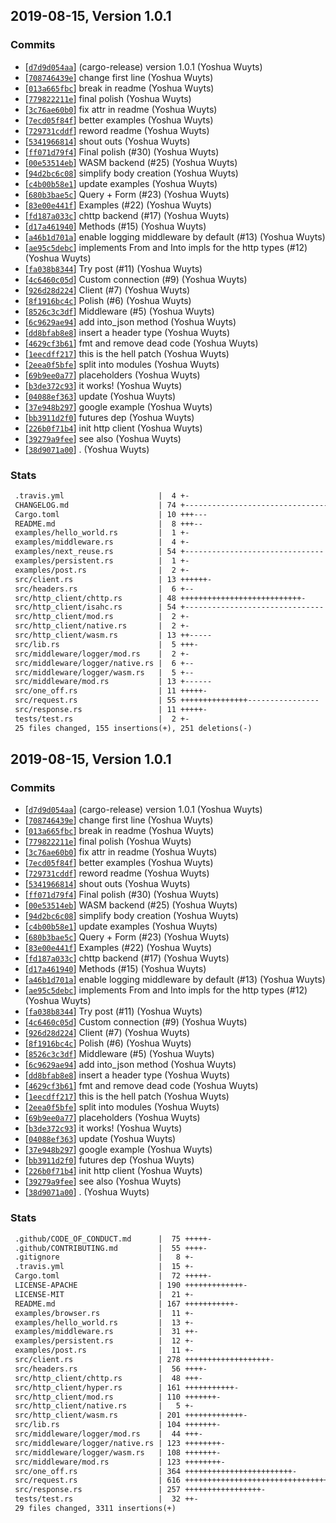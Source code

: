 ## 2019-08-15, Version 1.0.1
### Commits
- [[`d7d9d054aa`](https://github.com/rustasync/surf/commit/d7d9d054aad0a9bc46a7d177e133770c25451c6a)] (cargo-release) version 1.0.1 (Yoshua Wuyts)
- [[`708746439e`](https://github.com/rustasync/surf/commit/708746439e8ec21ec08f7819dbdbcb6849a6b465)] change first line (Yoshua Wuyts)
- [[`013a665fbc`](https://github.com/rustasync/surf/commit/013a665fbc65dd360efd71bc2d3318e2ef2e3fa1)] break in readme (Yoshua Wuyts)
- [[`779822211e`](https://github.com/rustasync/surf/commit/779822211e1f9157826fb2d96b7fbd819ecb40a3)] final polish (Yoshua Wuyts)
- [[`3c76ae60b0`](https://github.com/rustasync/surf/commit/3c76ae60b08e5370b47f6ecc7be205cdad5fedaf)] fix attr in readme (Yoshua Wuyts)
- [[`7ecd05f84f`](https://github.com/rustasync/surf/commit/7ecd05f84f95b1bc17bb855baa60c2bdfbefc1df)] better examples (Yoshua Wuyts)
- [[`729731cddf`](https://github.com/rustasync/surf/commit/729731cddf0648de069afb633a9c7b6078a61560)] reword readme (Yoshua Wuyts)
- [[`5341966814`](https://github.com/rustasync/surf/commit/534196681426ecfce5c2ab3f84e7403d763a1963)] shout outs (Yoshua Wuyts)
- [[`ff071d79f4`](https://github.com/rustasync/surf/commit/ff071d79f41b1aea1440cfe55c64e4948da868fc)] Final polish (#30) (Yoshua Wuyts)
- [[`00e53514eb`](https://github.com/rustasync/surf/commit/00e53514ebab0c778570537e0336ee35143d7ce6)] WASM backend (#25) (Yoshua Wuyts)
- [[`94d2bc6c08`](https://github.com/rustasync/surf/commit/94d2bc6c080b75da8f133574760ce4757daaf066)] simplify body creation (Yoshua Wuyts)
- [[`c4b00b58e1`](https://github.com/rustasync/surf/commit/c4b00b58e1ab7de1a68e6af9df70de756f2e3026)] update examples (Yoshua Wuyts)
- [[`680b3bae5c`](https://github.com/rustasync/surf/commit/680b3bae5c6c27c0a2ad8c31e07cf0dcc8a4e31d)] Query + Form (#23) (Yoshua Wuyts)
- [[`83e00e441f`](https://github.com/rustasync/surf/commit/83e00e441f1312fa830e611f431660c24e1a8aeb)] Examples (#22) (Yoshua Wuyts)
- [[`fd187a033c`](https://github.com/rustasync/surf/commit/fd187a033c19399ce9b0543f6147cea655a83479)] chttp backend (#17) (Yoshua Wuyts)
- [[`d17a461940`](https://github.com/rustasync/surf/commit/d17a4619407cd017a66479463fa75c33972994f8)] Methods (#15) (Yoshua Wuyts)
- [[`a46b1d701a`](https://github.com/rustasync/surf/commit/a46b1d701abb24427435bd7a4007270029575db1)] enable logging middleware by default (#13) (Yoshua Wuyts)
- [[`ae95c5debc`](https://github.com/rustasync/surf/commit/ae95c5debcda92ab7e1a9b7bd93b37aca42509c6)] implements From and Into impls for the http types (#12) (Yoshua Wuyts)
- [[`fa038b8344`](https://github.com/rustasync/surf/commit/fa038b83448cb5dd11ccdc3c77c8e02adc078452)] Try post (#11) (Yoshua Wuyts)
- [[`4c6460c05d`](https://github.com/rustasync/surf/commit/4c6460c05dfd5c86658362b1362390b1297c5111)] Custom connection (#9) (Yoshua Wuyts)
- [[`926d28d224`](https://github.com/rustasync/surf/commit/926d28d2241554482199a34a254840c94d065b7c)] Client (#7) (Yoshua Wuyts)
- [[`8f1916bc4c`](https://github.com/rustasync/surf/commit/8f1916bc4cd95a77738661fa28df637d2bf10f19)] Polish (#6) (Yoshua Wuyts)
- [[`8526c3c3df`](https://github.com/rustasync/surf/commit/8526c3c3dfb804edfa11139d2ec1b72bfbaefff8)] Middleware (#5) (Yoshua Wuyts)
- [[`6c9629ae94`](https://github.com/rustasync/surf/commit/6c9629ae94a3b5396e556bc8109eff27e41a8ec9)] add into_json method (Yoshua Wuyts)
- [[`dd8bfab8e8`](https://github.com/rustasync/surf/commit/dd8bfab8e85c95495b0b2c6a043faef4fd7f557f)] insert a header type (Yoshua Wuyts)
- [[`4629cf3b61`](https://github.com/rustasync/surf/commit/4629cf3b618c6e3ef64cf0dc2f8487a0255127f0)] fmt and remove dead code (Yoshua Wuyts)
- [[`1eecdff217`](https://github.com/rustasync/surf/commit/1eecdff217f05ed042b00051874b4590ae88da7c)] this is the hell patch (Yoshua Wuyts)
- [[`2eea0f5bfe`](https://github.com/rustasync/surf/commit/2eea0f5bfe5b61daeb5a20d7b6d1ed35ed5d235e)] split into modules (Yoshua Wuyts)
- [[`69b9ee0a77`](https://github.com/rustasync/surf/commit/69b9ee0a775e665da1b6ca3a7131169d7490d14a)] placeholders (Yoshua Wuyts)
- [[`b3de372c93`](https://github.com/rustasync/surf/commit/b3de372c93b3336e3c09b40515047a3ef8a3b3f6)] it works! (Yoshua Wuyts)
- [[`04088ef363`](https://github.com/rustasync/surf/commit/04088ef36315d59994c246cd46c6849d97260bd7)] update (Yoshua Wuyts)
- [[`37e948b297`](https://github.com/rustasync/surf/commit/37e948b297eb624e483ec69c32358a88dedb169f)] google example (Yoshua Wuyts)
- [[`bb3911d2f0`](https://github.com/rustasync/surf/commit/bb3911d2f06c9d3d899916e5490b63bd81844c50)] futures dep (Yoshua Wuyts)
- [[`226b0f71b4`](https://github.com/rustasync/surf/commit/226b0f71b4e7ed600f74ff69fe466f193ad8f60e)] init http client (Yoshua Wuyts)
- [[`39279a9fee`](https://github.com/rustasync/surf/commit/39279a9fee93d1647418e159cf127c97e219dd98)] see also (Yoshua Wuyts)
- [[`38d9071a00`](https://github.com/rustasync/surf/commit/38d9071a00b7d4004860f32b7ecf61f3916b2578)] . (Yoshua Wuyts)

### Stats
```diff
 .travis.yml                     |  4 +-
 CHANGELOG.md                    | 74 +------------------------------------------
 Cargo.toml                      | 10 +++---
 README.md                       |  8 +++--
 examples/hello_world.rs         |  1 +-
 examples/middleware.rs          |  4 +-
 examples/next_reuse.rs          | 54 +-------------------------------
 examples/persistent.rs          |  1 +-
 examples/post.rs                |  2 +-
 src/client.rs                   | 13 ++++++-
 src/headers.rs                  |  6 +--
 src/http_client/chttp.rs        | 48 +++++++++++++++++++++++++++-
 src/http_client/isahc.rs        | 54 +-------------------------------
 src/http_client/mod.rs          |  2 +-
 src/http_client/native.rs       |  2 +-
 src/http_client/wasm.rs         | 13 ++-----
 src/lib.rs                      |  5 +++-
 src/middleware/logger/mod.rs    |  2 +-
 src/middleware/logger/native.rs |  6 +--
 src/middleware/logger/wasm.rs   |  5 +--
 src/middleware/mod.rs           | 13 +------
 src/one_off.rs                  | 11 +++++-
 src/request.rs                  | 55 +++++++++++++++----------------
 src/response.rs                 | 11 +++++-
 tests/test.rs                   |  2 +-
 25 files changed, 155 insertions(+), 251 deletions(-)
```


## 2019-08-15, Version 1.0.1
### Commits
- [[`d7d9d054aa`](https://github.com/rustasync/surf/commit/d7d9d054aad0a9bc46a7d177e133770c25451c6a)] (cargo-release) version 1.0.1 (Yoshua Wuyts)
- [[`708746439e`](https://github.com/rustasync/surf/commit/708746439e8ec21ec08f7819dbdbcb6849a6b465)] change first line (Yoshua Wuyts)
- [[`013a665fbc`](https://github.com/rustasync/surf/commit/013a665fbc65dd360efd71bc2d3318e2ef2e3fa1)] break in readme (Yoshua Wuyts)
- [[`779822211e`](https://github.com/rustasync/surf/commit/779822211e1f9157826fb2d96b7fbd819ecb40a3)] final polish (Yoshua Wuyts)
- [[`3c76ae60b0`](https://github.com/rustasync/surf/commit/3c76ae60b08e5370b47f6ecc7be205cdad5fedaf)] fix attr in readme (Yoshua Wuyts)
- [[`7ecd05f84f`](https://github.com/rustasync/surf/commit/7ecd05f84f95b1bc17bb855baa60c2bdfbefc1df)] better examples (Yoshua Wuyts)
- [[`729731cddf`](https://github.com/rustasync/surf/commit/729731cddf0648de069afb633a9c7b6078a61560)] reword readme (Yoshua Wuyts)
- [[`5341966814`](https://github.com/rustasync/surf/commit/534196681426ecfce5c2ab3f84e7403d763a1963)] shout outs (Yoshua Wuyts)
- [[`ff071d79f4`](https://github.com/rustasync/surf/commit/ff071d79f41b1aea1440cfe55c64e4948da868fc)] Final polish (#30) (Yoshua Wuyts)
- [[`00e53514eb`](https://github.com/rustasync/surf/commit/00e53514ebab0c778570537e0336ee35143d7ce6)] WASM backend (#25) (Yoshua Wuyts)
- [[`94d2bc6c08`](https://github.com/rustasync/surf/commit/94d2bc6c080b75da8f133574760ce4757daaf066)] simplify body creation (Yoshua Wuyts)
- [[`c4b00b58e1`](https://github.com/rustasync/surf/commit/c4b00b58e1ab7de1a68e6af9df70de756f2e3026)] update examples (Yoshua Wuyts)
- [[`680b3bae5c`](https://github.com/rustasync/surf/commit/680b3bae5c6c27c0a2ad8c31e07cf0dcc8a4e31d)] Query + Form (#23) (Yoshua Wuyts)
- [[`83e00e441f`](https://github.com/rustasync/surf/commit/83e00e441f1312fa830e611f431660c24e1a8aeb)] Examples (#22) (Yoshua Wuyts)
- [[`fd187a033c`](https://github.com/rustasync/surf/commit/fd187a033c19399ce9b0543f6147cea655a83479)] chttp backend (#17) (Yoshua Wuyts)
- [[`d17a461940`](https://github.com/rustasync/surf/commit/d17a4619407cd017a66479463fa75c33972994f8)] Methods (#15) (Yoshua Wuyts)
- [[`a46b1d701a`](https://github.com/rustasync/surf/commit/a46b1d701abb24427435bd7a4007270029575db1)] enable logging middleware by default (#13) (Yoshua Wuyts)
- [[`ae95c5debc`](https://github.com/rustasync/surf/commit/ae95c5debcda92ab7e1a9b7bd93b37aca42509c6)] implements From and Into impls for the http types (#12) (Yoshua Wuyts)
- [[`fa038b8344`](https://github.com/rustasync/surf/commit/fa038b83448cb5dd11ccdc3c77c8e02adc078452)] Try post (#11) (Yoshua Wuyts)
- [[`4c6460c05d`](https://github.com/rustasync/surf/commit/4c6460c05dfd5c86658362b1362390b1297c5111)] Custom connection (#9) (Yoshua Wuyts)
- [[`926d28d224`](https://github.com/rustasync/surf/commit/926d28d2241554482199a34a254840c94d065b7c)] Client (#7) (Yoshua Wuyts)
- [[`8f1916bc4c`](https://github.com/rustasync/surf/commit/8f1916bc4cd95a77738661fa28df637d2bf10f19)] Polish (#6) (Yoshua Wuyts)
- [[`8526c3c3df`](https://github.com/rustasync/surf/commit/8526c3c3dfb804edfa11139d2ec1b72bfbaefff8)] Middleware (#5) (Yoshua Wuyts)
- [[`6c9629ae94`](https://github.com/rustasync/surf/commit/6c9629ae94a3b5396e556bc8109eff27e41a8ec9)] add into_json method (Yoshua Wuyts)
- [[`dd8bfab8e8`](https://github.com/rustasync/surf/commit/dd8bfab8e85c95495b0b2c6a043faef4fd7f557f)] insert a header type (Yoshua Wuyts)
- [[`4629cf3b61`](https://github.com/rustasync/surf/commit/4629cf3b618c6e3ef64cf0dc2f8487a0255127f0)] fmt and remove dead code (Yoshua Wuyts)
- [[`1eecdff217`](https://github.com/rustasync/surf/commit/1eecdff217f05ed042b00051874b4590ae88da7c)] this is the hell patch (Yoshua Wuyts)
- [[`2eea0f5bfe`](https://github.com/rustasync/surf/commit/2eea0f5bfe5b61daeb5a20d7b6d1ed35ed5d235e)] split into modules (Yoshua Wuyts)
- [[`69b9ee0a77`](https://github.com/rustasync/surf/commit/69b9ee0a775e665da1b6ca3a7131169d7490d14a)] placeholders (Yoshua Wuyts)
- [[`b3de372c93`](https://github.com/rustasync/surf/commit/b3de372c93b3336e3c09b40515047a3ef8a3b3f6)] it works! (Yoshua Wuyts)
- [[`04088ef363`](https://github.com/rustasync/surf/commit/04088ef36315d59994c246cd46c6849d97260bd7)] update (Yoshua Wuyts)
- [[`37e948b297`](https://github.com/rustasync/surf/commit/37e948b297eb624e483ec69c32358a88dedb169f)] google example (Yoshua Wuyts)
- [[`bb3911d2f0`](https://github.com/rustasync/surf/commit/bb3911d2f06c9d3d899916e5490b63bd81844c50)] futures dep (Yoshua Wuyts)
- [[`226b0f71b4`](https://github.com/rustasync/surf/commit/226b0f71b4e7ed600f74ff69fe466f193ad8f60e)] init http client (Yoshua Wuyts)
- [[`39279a9fee`](https://github.com/rustasync/surf/commit/39279a9fee93d1647418e159cf127c97e219dd98)] see also (Yoshua Wuyts)
- [[`38d9071a00`](https://github.com/rustasync/surf/commit/38d9071a00b7d4004860f32b7ecf61f3916b2578)] . (Yoshua Wuyts)

### Stats
```diff
 .github/CODE_OF_CONDUCT.md      |  75 +++++-
 .github/CONTRIBUTING.md         |  55 ++++-
 .gitignore                      |   8 +-
 .travis.yml                     |  15 +-
 Cargo.toml                      |  72 +++++-
 LICENSE-APACHE                  | 190 +++++++++++++-
 LICENSE-MIT                     |  21 +-
 README.md                       | 167 +++++++++++-
 examples/browser.rs             |  11 +-
 examples/hello_world.rs         |  13 +-
 examples/middleware.rs          |  31 ++-
 examples/persistent.rs          |  12 +-
 examples/post.rs                |  11 +-
 src/client.rs                   | 278 +++++++++++++++++++-
 src/headers.rs                  |  56 ++++-
 src/http_client/chttp.rs        |  48 +++-
 src/http_client/hyper.rs        | 161 +++++++++++-
 src/http_client/mod.rs          | 110 +++++++-
 src/http_client/native.rs       |   5 +-
 src/http_client/wasm.rs         | 201 +++++++++++++-
 src/lib.rs                      | 104 +++++++-
 src/middleware/logger/mod.rs    |  44 +++-
 src/middleware/logger/native.rs | 123 ++++++++-
 src/middleware/logger/wasm.rs   | 108 +++++++-
 src/middleware/mod.rs           | 123 ++++++++-
 src/one_off.rs                  | 364 ++++++++++++++++++++++++-
 src/request.rs                  | 616 +++++++++++++++++++++++++++++++++++++++++-
 src/response.rs                 | 257 +++++++++++++++++-
 tests/test.rs                   |  32 ++-
 29 files changed, 3311 insertions(+)
```


